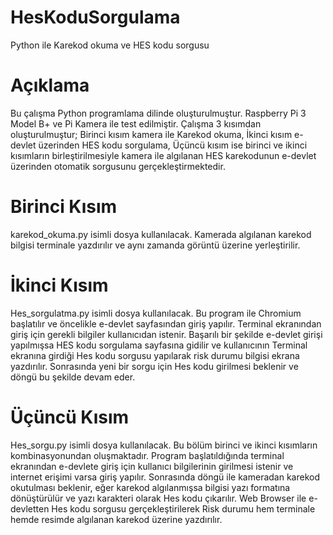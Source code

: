 # HesKoduSorgulama
Python ile Karekod okuma ve HES kodu sorgusu

# Açıklama
Bu çalışma Python programlama dilinde oluşturulmuştur.
Raspberry Pi 3 Model B+ ve Pi Kamera ile test edilmiştir.
Çalışma 3 kısımdan oluşturulmuştur; 
 Birinci kısım kamera ile Karekod okuma,
 İkinci kısım e-devlet üzerinden HES kodu sorgulama,
 Üçüncü kısım ise birinci ve ikinci kısımların birleştirilmesiyle kamera ile algılanan HES karekodunun e-devlet üzerinden otomatik sorgusunu gerçekleştirmektedir.
 
# Birinci Kısım
karekod_okuma.py isimli dosya kullanılacak. Kamerada algılanan karekod bilgisi terminale yazdırılır ve aynı zamanda görüntü üzerine yerleştirilir.

# İkinci Kısım
Hes_sorgulatma.py isimli dosya kullanılacak. Bu program ile Chromium başlatılır ve öncelikle e-devlet sayfasından giriş yapılır. Terminal ekranından giriş için gerekli bilgiler kullanıcıdan istenir.
Başarılı bir şekilde e-devlet girişi yapılmışsa HES kodu sorgulama sayfasına gidilir ve kullanıcının Terminal ekranına girdiği Hes kodu sorgusu yapılarak risk durumu bilgisi ekrana yazdırılır. Sonrasında yeni bir sorgu için Hes kodu girilmesi beklenir ve döngü bu şekilde devam eder.

# Üçüncü Kısım
Hes_sorgu.py isimli dosya kullanılacak. Bu bölüm birinci ve ikinci kısımların kombinasyonundan oluşmaktadır. Program başlatıldığında terminal ekranından e-devlete giriş için kullanıcı bilgilerinin girilmesi istenir ve internet erişimi varsa giriş yapılır. Sonrasında döngü ile kameradan karekod okutulması beklenir, eğer karekod algılanmışsa bilgisi yazı formatına dönüştürülür ve yazı karakteri olarak Hes kodu çıkarılır. Web Browser ile e-devletten Hes kodu sorgusu gerçekleştirilerek Risk durumu hem terminale hemde resimde algılanan karekod üzerine yazdırılır.
